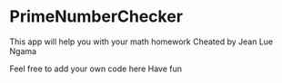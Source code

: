 # PrimeNumberChecker
This app will help you with your math homework
Cheated by Jean Lue Ngama


Feel free to add your own code here
Have fun
